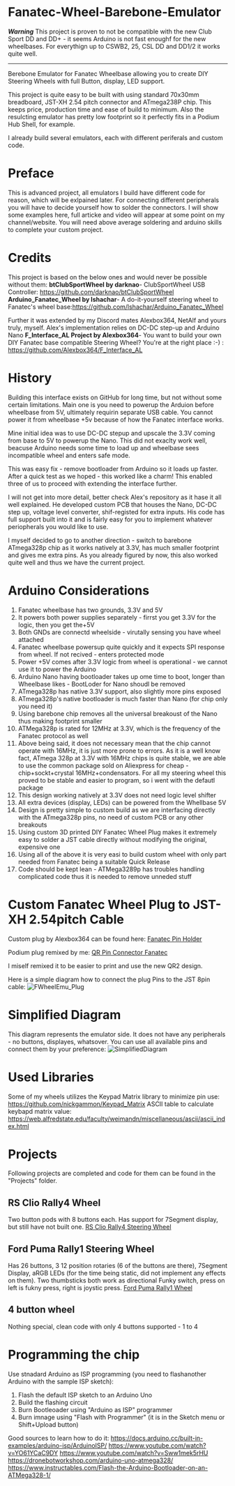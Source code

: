 # Fanatec-Wheel-Barebone-Emulator

***Warning*** 
This project is proven to not be compatible with the new Club Sport DD and DD+ - it seems Arduino is not fast enoughf for the new wheelbases. For everythign up to CSWB2, 25,  CSL DD and DD1/2 it works quite well.
***

Berebone Emulator for Fanatec Wheelbase allowing you to create DIY Steering Wheels with full Button, display, LED support.

This project is quite easy to be built with using standard 70x30mm breadboard, JST-XH 2.54 pitch connector and ATmega238P chip. This keeps price, production time and ease of build to minimum. Also the resulcting emulator has pretty low footprint so it perfectly fits in a Podium Hub Shell, for example.

I already build several emulators, each with different periferals and custom code.

# Preface</h3>
This is advanced project, all emulators I build have different code for reason, which will be exlpained later. For connecting different peripherals you will have to decide yourself how to solder the connectors. I will show some examples here, full articke and video will appear at some point on my channel/website. You will need above average soldering and arduino skills to complete your custom project.

# Credits
This project is based on the below ones and would never be possible without them:
<strong>btClubSportWheel by darknao</strong>- ClubSportWheel USB Controller: https://github.com/darknao/btClubSportWheel
<strong>Arduino_Fanatec_Wheel by lshachar</strong>- A do-it-yourself steering wheel to Fanatec's wheel base:https://github.com/lshachar/Arduino_Fanatec_Wheel

Further it was extended by my Discord mates Alexbox364, NetAlf and yours truly, myself.
Alex's implementation relies on DC-DC step-up and Arduino Nano
<strong>F_Interface_AL Project by Alexbox364</strong>- You want to build your own DIY Fanatec base compatible Steering Wheel? You're at the right place :-) : https://github.com/Alexbox364/F_Interface_AL</br>

# History
Building this interface exists on GitHub for long time, but not without some certain limitations. Main one is you need to powerup the Arduion before wheelbase from 5V, ultimately requirin separate USB cable. You cannot power it from wheelbase +5v because of how the Fanatec interface works.

Mine initial idea was to use DC-DC stepup and upscale the 3.3V coming from base to 5V to powerup the Nano. This did not exaclty work well, beacuse Arduino needs some time to load up and wheelbase sees incompatible wheel and enters  safe mode.

This was easy fix - remove bootloader from Arduino so it loads up faster. After a quick test as we hoped - this worked like a charm! This enabled three of us to proceed with extending the interface further.

I will not get into more detail, better check Alex's repository as it hase it all well explained. He developed custom PCB that houses the Nano, DC-DC step up, voltage level converter, shif-registed for extra inputs. His code has full support built into it and is fairly easy for you to implement whatever periopherals you would like to use.

I myself decided to go to another direction - switch to barebone ATmega328p chip as it works natively at 3.3V, has much smaller footprint and gives me extra pins. As you already figured by now, this also worked quite well and thus we have the current project.

# Arduino Considerations
1. Fanatec wheelbase has two grounds, 3.3V and 5V
2. It powers both power supplies separately - firrst you get 3.3V for the logic, then you get the+5V
3. Both GNDs are connectd wheelside - virutally sensing you have wheel attached
4. Fanatec wheelbase powersup quite quickly and it expects SPI response from wheel. If not recived - enters protected mode
5. Power +5V comes after 3.3V logic from wheel is operational - we cannot use it to power the Arduino
6. Arduino Nano having bootloader takes up ome time to boot, longer than Wheelbase likes - BootLoder for Nano shoudl be removed
7. ATmega328p has native 3.3V support, also slightly more pins exposed
8. ATmega328p's native bootloader is much faster than Nano (for chip only you need it)
9. Using barebone chip removes all the universal breakoust of the Nano thus making footprint smaller
10. ATMega328p is rated for 12MHz at 3.3V, which is the frequency of the Fanatec protocol as well
11. Above being said, it does not necessary mean that the chip cannot operate with 16MHz, it is just more prone to errors. As it is a well know fact, ATmega 328p at 3.3V with 16MHz chips is quite stable, we are able to use the common package sold on Aliexpress for cheap - chip+sockt+crystal 16MHz+condensators. For all my steering wheel this proved to be stable and easier to program, so i went with the defautl package
12. This design working natively at 3.3V does not need logic level shifter
13. All extra devices (display, LEDs) can be powered from the Whellbase 5V
14. Design is pretty simple to custom build as we are interfacing directly with the ATmega328p pins, no need of custom PCB or any other breakouts
15. Using custom 3D printed DIY Fanatec Wheel Plug makes it extremely easy to solder a JST cable directly without modifying the original, expensive one
16. Using all of the above it is very easi to build custom wheel with only part needed from Fanatec being a suitable Quick Release
17. Code should be kept lean - ATMega3289p has troubles handling complicated code thus it is needed to remove unneded stuff

# Custom Fanatec Wheel Plug to JST-XH 2.54pitch Cable
Custom plug by Alexbox364 can be found here: [Fanatec Pin Holder](https://www.thingiverse.com/thing:6271297)

Podium plug remixed by me: [QR Pin Connector Fanatec](https://diy-sim.com/sim-projects/wheels/item/qr-pin-connector-fanatec)

I miself remixed it to be easier to print and use the new QR2 design.

Here is a simple diagram how to connect the plug Pins to the JST 8pin cable:
![FWheelEmu_Plug](diagrams/FWheelEmu_Plug.jpg?raw=true)

# Simplified Diagram
This diagram represents the emulator side. It does not have any peripherals - no buttons, displayes, whatsover. You can use all available pins and connect them by your preference:
![SimplifiedDiagram](diagrams/SimplifiedDiagram.jpg?raw=true)

# Used Libraries
Some of my wheels utilizes the Keypad Matrix library to minimize pin use: https://github.com/nickgammon/Keypad_Matrix
ASCII table to calculate keybapd matrix value: https://web.alfredstate.edu/faculty/weimandn/miscellaneous/ascii/ascii_index.html

# Projects
Following projects are completed and code for them can be found in the "Projects" folder.

## RS Clio Rally4 Wheel
Two button pods with 8 buttons each. Has support for 7Segment display, but still have not built one.
[RS Clio Rally4 Steering Wheel](sample_wheels/RSClioWheel.jpg?raw=true)

## Ford Puma Rally1 Steering Wheel
Has 26 buttons, 3 12 position rotaries (6 of the buttons are there), 7Segment Display, aRGB LEDs (for the time being static, did not implement any effects on them). Two thumbsticks both work as directional Funky switch, press on left is fukny press, right is joystic press.
[Ford Puma Rally1 Wheel](sample_wheels/FordPumaWheel.jpg?raw=true)

## 4 button wheel
Nothing special, clean code with only 4 buttons supported - 1 to 4

# Programming the chip
Use stnadard Arduino as ISP programming (you need to flashanother Arduino with the sample ISP sketch):
1. Flash the default ISP sketch to an Arduino Uno
2. Build the flashing circuit
3. Burn Bootleoader using "Arduino as ISP" programmer
4. Burn imnage using "Flash with Programmer" (it is in the Sketch menu or Shift+Upload button)

Good sources to learn how to do it:
https://docs.arduino.cc/built-in-examples/arduino-isp/ArduinoISP/
https://www.youtube.com/watch?v=YO61YCaC9DY
https://www.youtube.com/watch?v=Sww1mek5rHU
https://dronebotworkshop.com/arduino-uno-atmega328/
https://www.instructables.com/Flash-the-Arduino-Bootloader-on-an-ATMega328-1/
